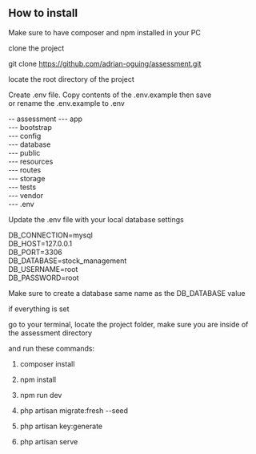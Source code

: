 ## How to install
Make sure to have composer and npm installed in your PC

clone the project

git clone https://github.com/adrian-oguing/assessment.git

locate the root directory of the project

Create .env file. Copy contents of the .env.example then save  
or rename the .env.example to .env

-- assessment
 --- app  
 --- bootstrap  
 --- config  
 --- database  
 --- public  
 --- resources  
 --- routes  
 --- storage  
 --- tests  
 --- vendor  
 --- .env  


Update the .env file with your local database settings

DB_CONNECTION=mysql  
DB_HOST=127.0.0.1  
DB_PORT=3306  
DB_DATABASE=stock_management  
DB_USERNAME=root  
DB_PASSWORD=root

Make sure to create a database same name as the DB_DATABASE value

if everything is set

go to your terminal, locate the project folder, make sure you are inside of the assessment directory
 
and run these commands:


1. composer install

2. npm install

3. npm run dev

4. php artisan migrate:fresh --seed

5. php artisan key:generate

6. php artisan serve
